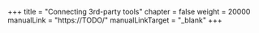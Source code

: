 +++
title = "Connecting 3rd-party tools"
chapter = false
weight = 20000
manualLink = "https://TODO/"
manualLinkTarget = "_blank"
+++
